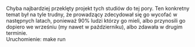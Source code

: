 Chyba najbardziej przeklęty projekt tych studiów do tej pory. Ten konkretny temat był na tyle trudny, że prowadzący zdecydował się go wycofać w następnych latach, ponieważ 90% ludzi którzy go mieli, albo przynosili go dopiero we wrześniu (my nawet w październiku), albo zdawała w drugim terminie.  
Uruchomienie: make run
